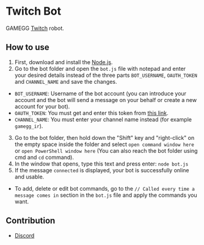 # Twitch Bot
GAMEGG [Twitch](https://www.twitch.tv) robot.

## How to use
1. First, download and install the [Node.js](https://nodejs.org/en/).
2. Go to the bot folder and open the `bot.js` file with notepad and enter your desired details instead of the three parts `BOT_USERNAME`, `OAUTH_TOKEN` and `CHANNEL_NAME` and save the changes.
- `BOT_USERNAME`: Username of the bot account (you can introduce your account and the bot will send a message on your behalf or create a new account for your bot).
- `OAUTH_TOKEN`: You must get and enter this token from [this link](https://twitchapps.com/tmi/).
- `CHANNEL_NAME`: You must enter your channel name instead (for example `gamegg_ir`).
3. Go to the bot folder, then hold down the "Shift" key and "right-click" on the empty space inside the folder and select `open command window here` or `open PowerShell window here` (You can also reach the bot folder using cmd and `cd` command).
4. In the window that opens, type this text and press enter: `node bot.js`
5. If the message `connected` is displayed, your bot is successfully online and usable.

- To add, delete or edit bot commands, go to the `// Called every time a message comes in` section in the `bot.js` file and apply the commands you want.

## Contribution
- [Discord](https://discord.gg/2JjvhAk)

